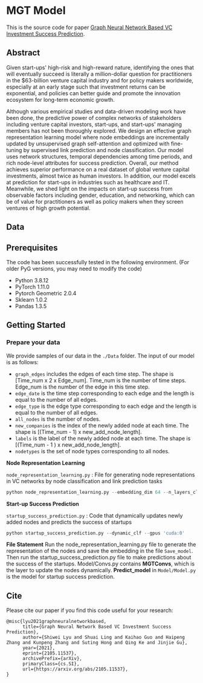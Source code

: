# MGT Model

This is the source code for paper [Graph Neural Network Based VC Investment Success Prediction](https://arxiv.org/abs/2105.11537).

## Abstract
Given start-ups' high-risk and high-reward nature, identifying the ones that will eventually succeed is literally a million-dollar question for practitioners in the \$63-billion venture capital industry and for policy makers worldwide, especially at an early stage such that investment returns can be exponential, and policies can better guide and promote the innovation ecosystem for long-term economic growth.


Although various empirical studies and data-driven modeling work have been done, the predictive power of complex networks of stakeholders including venture capital investors, start-ups, and start-ups' managing members has not been thoroughly explored. We design an effective graph representation learning model where node embeddings are incrementally updated by unsupervised graph self-attention and optimized with fine-tuning by supervised link prediction and node classification. Our model uses network structures, temporal dependencies among time periods, and rich node-level attributes for success prediction. Overall, our method achieves superior performance on a real dataset of global venture capital investments, almost twice as human investors. In addition, our model excels at prediction for start-ups in industries such as healthcare and IT. Meanwhile, we shed light on the impacts on start-up success from observable factors including gender, education, and networking, which can be of value for practitioners as well as policy makers when they screen ventures of high growth potential.


## Data

## Prerequisites
The code has been successfully tested in the following environment. (For older PyG versions, you may need to modify the code)
- Python 3.8.12
- PyTorch 1.11.0
- Pytorch Geometric 2.0.4
- Sklearn 1.0.2
- Pandas 1.3.5

## Getting Started

### Prepare your data

We provide samples of our data in the `./Data` folder. The input of our model is as follows:

* `graph_edges` includes the edges of each time step. The shape is [Time_num x 2 x Edge_num]. Time_num is the number of time steps. Edge_num is the number of the edge in this time step.
* `edge_date` is the time step corresponding to each edge and the length is equal to the number of all edges.
* `edge_type` is the edge type corresponding to each edge and the length is equal to the number of all edges.
* `all_nodes` is the number of nodes.
* `new_companies` is the index of the newly added node at each time. The shape is [(Time_num - 1) x new_add_node_length].
* `labels` is the label of the newly added node at each time. The shape is [(Time_num - 1 ) x new_add_node_length].
* `nodetypes` is the set of node types corresponding to all nodes.

**Node Representation Learning**

`node_representation_learning.py` : File for generating node representations in VC networks by node classification and link prediction tasks

```python
python node_representation_learning.py --embedding_dim 64 --n_layers_clf 3 --train_embed --loss_type 'LPNC'
```

**Start-up Success Prediction**

`startup_success_prediction.py` : Code that dynamically updates newly added nodes and predicts the success of startups

```python
python startup_success_prediction.py --dynamic_clf --gpus 'cuda:0'
```

**File Statement**
Run the node_representation_learning.py file to generate the representation of the nodes and save the embedding in the file `Save_model`. Then run the startup_success_prediction.py file to make predictions about the success of the startups.
Model/Convs.py contains **MGTConvs**, which is the layer to update the nodes dynamically. **Predict_model** in `Model/Model.py` is the model for startup success prediction.

## Cite

Please cite our paper if you find this code useful for your research:

```
@misc{lyu2021graphneuralnetworkbased,
      title={Graph Neural Network Based VC Investment Success Prediction}, 
      author={Shiwei Lyu and Shuai Ling and Kaihao Guo and Haipeng Zhang and Kunpeng Zhang and Suting Hong and Qing Ke and Jinjie Gu},
      year={2021},
      eprint={2105.11537},
      archivePrefix={arXiv},
      primaryClass={cs.SI},
      url={https://arxiv.org/abs/2105.11537}, 
}
```



